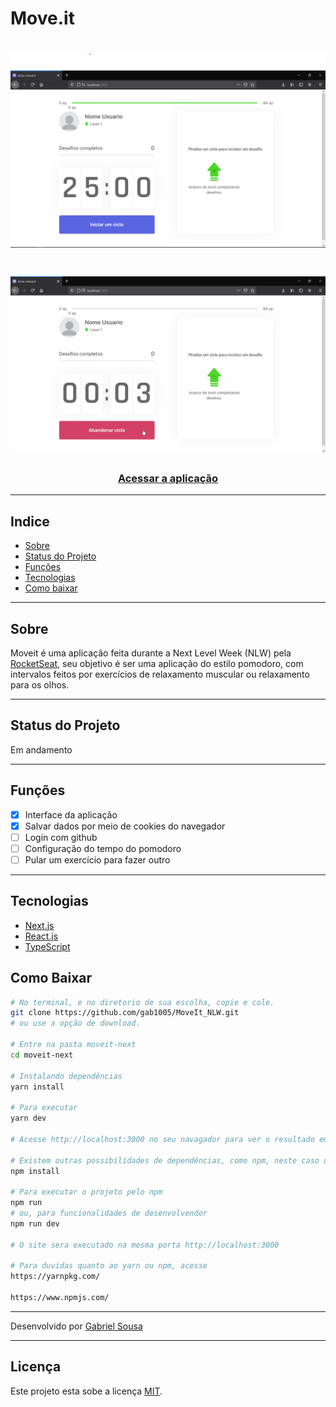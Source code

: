 # Move.it
<h1>
  <img src="./public/readme_images/moveit_captura.png" alt="Captura de tela" />
</h1>

<h1>
  <img src="./public/readme_images/moveit_gif.gif" alt="gif moveit" />
</h1>

<h3 align='center'>
  <a href='https://pomodoto-moveit-gab1005.vercel.app/'>Acessar a aplicação</a>
</h3>

---
## Indice
- [Sobre](#-Sobre)
- [Status do Projeto](#-Status-do-Projeto)
- [Funções](#-Funções)
- [Tecnologias](#-Tecnologias)
- [Como baixar](#-Como-baixar)

---
## Sobre
Moveit é uma aplicação feita durante a Next Level Week (NLW) pela [RocketSeat](https://rocketseat.com.br/), seu objetivo é ser uma aplicação do estilo pomodoro, com intervalos feitos por exercícios de relaxamento muscular ou relaxamento para os olhos.

---
## Status do Projeto
Em andamento

---
## Funções
- [X] Interface da aplicação
- [X] Salvar dados por meio de cookies do navegador
- [ ] Login com github
- [ ] Configuração do tempo do pomodoro
- [ ] Pular um exercício para fazer outro

---
## Tecnologias
- [Next.js](https://nextjs.org/)
- [React.js](https://pt-br.reactjs.org/)
- [TypeScript](https://www.typescriptlang.org/)

## Como Baixar
```bash
# No terminal, e no diretorio de sua escolha, copie e cole.
git clone https://github.com/gab1005/MoveIt_NLW.git
# ou use a opção de download.

# Entre na pasta moveit-next
cd moveit-next

# Instalando dependências
yarn install

# Para executar
yarn dev

# Acesse http://localhost:3000 no seu navagador para ver o resultado em tempo de produção

# Existem outras possibilidades de dependências, como npm, neste caso utilize para instalar
npm install

# Para executar o projeto pelo npm
npm run
# ou, para funcionalidades de desenvolvendor
npm run dev

# O site sera executado na mesma porta http://localhost:3000

# Para duvidas quanto ao yarn ou npm, acesse
https://yarnpkg.com/

https://www.npmjs.com/
```
---
Desenvolvido por [Gabriel Sousa](https://www.linkedin.com/in/gabriel-sousa-06858719b/)

---
## Licença
Este projeto esta sobe a licença [MIT](./LICENSE).

